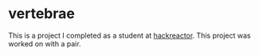 # vertebrae  
This is a project I completed as a student at [hackreactor](http://hackreactor.com). This project was worked on with a pair.
